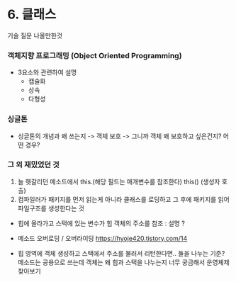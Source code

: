 # 6. 클래스

기술 질문 나올만한것

### 객체지향 프로그래밍 (Object Oriented Programming)
- 3요소와 관련하여 설명
  -  캡슐화
  -  상속
  -  다형성

### 싱글톤
- 싱글톤의 개념과 왜 쓰는지 -> 객체 보호 -> 그니까 객체 왜 보호하고 싶은건지? 어떤 경우?

### 그 외 재밌었던 것
1. 늘 헷갈리던 메소드에서 this.(해당 필드는 매개변수를 참조한다) this() (생성자 호출)
2. 컴파일러가 패키지를 먼저 읽는게 아니라 클래스를 로딩하고 그 후에 패키지를 읽어 파일구조를 생성한다는 것

+ 힙에 올라가고 스택에 있는 변수가 힙 객체의 주소를 참조 : 설명 ?
+ 메소드 오버로딩 / 오버라이딩 https://hyoje420.tistory.com/14

+ 힙 영역에 객체 생성하고 스택에서 주소를 불러서 리턴한다면.. 둘을 나누는 기준?
메소드는 공용으로 쓰는데 객체는 왜 힙과 스택을 나누는지 너무 궁금해서 운영체제 찾아보기